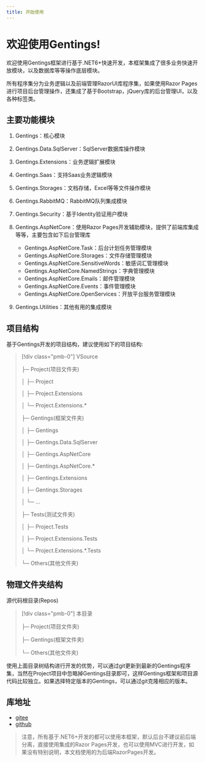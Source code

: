 ```yaml
---
title: 开始使用
---
```


# 欢迎使用Gentings!

欢迎使用Gentings框架进行基于.NET6+快速开发，本框架集成了很多业务快速开放模块，以及数据库等等操作底层模块。

所有程序集分为业务逻辑以及前端管理RazorUI库程序集，如果使用Razor Pages进行项目后台管理操作，还集成了基于Bootstrap，jQuery库的后台管理UI，以及各种标签类。

## 主要功能模块

1. Gentings：核心模块
2. Gentings.Data.SqlServer：SqlServer数据库操作模块
3. Gentings.Extensions：业务逻辑扩展模块
4. Gentings.Saas：支持Saas业务逻辑模块
5. Gentings.Storages：文档存储，Excel等等文件操作模块
6. Gentings.RabbitMQ：RabbitMQ队列集成模块
7. Gentings.Security：基于Identity验证用户模块
8. Gentings.AspNetCore：使用Razor Pages开发辅助模块，提供了前端库集成等等，主要包含如下后台管理库

    * Gentings.AspNetCore.Task：后台计划任务管理模块
    * Gentings.AspNetCore.Storages：文件存储管理模块
    * Gentings.AspNetCore.SensitiveWords：敏感词汇管理模块
    * Gentings.AspNetCore.NamedStrings：字典管理模块
    * Gentings.AspNetCore.Emails：邮件管理模块
    * Gentings.AspNetCore.Events：事件管理模块
    * Gentings.AspNetCore.OpenServices：开放平台服务管理模块

9. Gentings.Utilities：其他有用的集成模块

## 项目结构

基于Gentings开发的项目结构，建议使用如下的项目结构:

> [!div class="pmb-0"]
> VSource
> 
> ├─ Project(项目文件夹)
> 
> │ ├─ Project
> 
> │ ├─ Project.Extensions
> 
> │ └─ Project.Extensions.*
> 
> ├─ Gentings(框架文件夹)
> 
> │ ├─ Gentings
> 
> │ ├─ Gentings.Data.SqlServer
> 
> │ ├─ Gentings.AspNetCore
> 
> │ ├─ Gentings.AspNetCore.*
> 
> │ ├─ Gentings.Extensions
> 
> │ ├─ Gentings.Storages
> 
> │ └─ ...
> 
> ├─ Tests(测试文件夹)
> 
> │ ├─ Project.Tests
> 
> │ ├─ Project.Extensions.Tests
> 
> │ └─ Project.Extensions.*.Tests
> 
> └─ Others(其他文件夹)

## 物理文件夹结构

源代码根目录(Repos)

> [!div class="pmb-0"]
> 本目录
> 
> ├─ Project(项目文件夹)
> 
> ├─ Gentings(框架文件夹)
> 
> └─ Others(其他文件夹)

使用上面目录树结构进行开发的优势，可以通过git更新到最新的Gentings程序集，当然在Project项目中忽略掉Gentings目录即可，这样Gentings框架和项目源代码比较独立。如果选择特定版本的Gentings，可以通过git克隆相应的版本。

## 库地址

* [gitee](https://gitee.com/ydcl/gentings)
* [github](https://github.com/onetcore/gentings)

> 注意，所有基于.NET6+开发的都可以使用本框架，默认后台不建议前后端分离，直接使用集成的Razor Pages开发，也可以使用MVC进行开发，如果没有特别说明，本文档使用的为后端RazorPages开发。